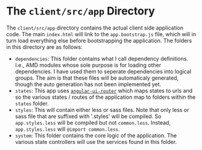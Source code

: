 The `client/src/app` Directory
===============

The `client/src/app` directory contains the actual client side application code. The main `index.html` will link to the `app.bootstrap.js`
file, which will in turn load everything else before bootstrapping the application. The folders in this directory are as follows:

* `dependencies`: This folder contains what I call dependency definitions. I.e., AMD modules whose sole purpose is for loading other dependencies.
I have used them to seperate dependencies into logical groups. The aim is that these files will be automaticaly generated, though the auto generation
has not been implemented yet.
* `states`: This app uses [`angular-ui-router`](https://github.com/angular-ui/ui-router) which maps states to urls and so the various states / routes
of the application map to folders within the `states` folder.
* `styles`: This will contain either less or sass files. Note that only less or sass file that are suffixed with '.styles' will be compiled. So `app.styles.less`
will be compiled but not `common.less`. Instead, `app.styles.less` will `@import common.less`.
* `system`: This folder contains the core logic of the application. The various state controllers will use the services found in this folder.